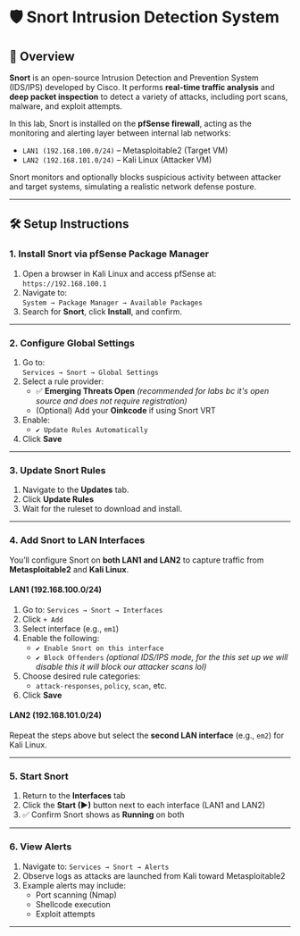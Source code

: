 # 🛡️ Snort Intrusion Detection System

## 📖 Overview

**Snort** is an open-source Intrusion Detection and Prevention System (IDS/IPS) developed by Cisco. It performs **real-time traffic analysis** and **deep packet inspection** to detect a variety of attacks, including port scans, malware, and exploit attempts.

In this lab, Snort is installed on the **pfSense firewall**, acting as the monitoring and alerting layer between internal lab networks:

- `LAN1 (192.168.100.0/24)` – Metasploitable2 (Target VM)
- `LAN2 (192.168.101.0/24)` – Kali Linux (Attacker VM)

Snort monitors and optionally blocks suspicious activity between attacker and target systems, simulating a realistic network defense posture.

---

## 🛠️ Setup Instructions

### 1. Install Snort via pfSense Package Manager

1. Open a browser in Kali Linux and access pfSense at:  
   `https://192.168.100.1`
2. Navigate to:  
   `System → Package Manager → Available Packages`
3. Search for **Snort**, click **Install**, and confirm.

---

### 2. Configure Global Settings

1. Go to:  
   `Services → Snort → Global Settings`
2. Select a rule provider:
   - ✅ **Emerging Threats Open** *(recommended for labs bc it's open source and does not require registration)*
   - (Optional) Add your **Oinkcode** if using Snort VRT
3. Enable:
   - `✔️ Update Rules Automatically`
4. Click **Save**

---

### 3. Update Snort Rules

1. Navigate to the **Updates** tab.
2. Click **Update Rules**
3. Wait for the ruleset to download and install.

---
### 4. Add Snort to LAN Interfaces

You’ll configure Snort on **both LAN1 and LAN2** to capture traffic from **Metasploitable2** and **Kali Linux**.

#### LAN1 (192.168.100.0/24)

1. Go to: `Services → Snort → Interfaces`
2. Click `+ Add`
3. Select interface (e.g., `em1`)
4. Enable the following:
   - `✔️ Enable Snort on this interface`
   - `✔️ Block Offenders` *(optional IDS/IPS mode, for the this set up we will disable this it will block our attacker scans lol)*
5. Choose desired rule categories:
   - `attack-responses`, `policy`, `scan`, etc.
6. Click **Save**

#### LAN2 (192.168.101.0/24)

Repeat the steps above but select the **second LAN interface** (e.g., `em2`) for Kali Linux.

---

### 5. Start Snort

1. Return to the **Interfaces** tab
2. Click the **Start (▶)** button next to each interface (LAN1 and LAN2)
3. ✅ Confirm Snort shows as **Running** on both

---

### 6. View Alerts

1. Navigate to: `Services → Snort → Alerts`
2. Observe logs as attacks are launched from Kali toward Metasploitable2
3. Example alerts may include:
   - Port scanning (Nmap)
   - Shellcode execution
   - Exploit attempts

---


